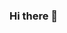 ### Hi there 👋

<!--
**DanishJamalgpj/DanishJamalgpj** is a ✨ _special_ ✨ repository because its `README.md` (this file) appears on your GitHub profile.

Here are some ideas to get you started:

- 🔭 I’m currently working on >>> Weather History
- 🌱 I’m currently learning >>> Data Scientist /Machine Learning
- 👯 I’m looking to collaborate on >> All welcome for your interesting changes
- 🤔 I’m looking for help with >> Prediction
- 💬 Ask me about >> My name is Danish Jamal. Learning Data Science from open source platform's
- 📫 How to reach me: You can reach me via Email-danishjamal.dj@gmail.com
- 😄 Pronouns: ...
- ⚡ Fun fact: ...
-->
